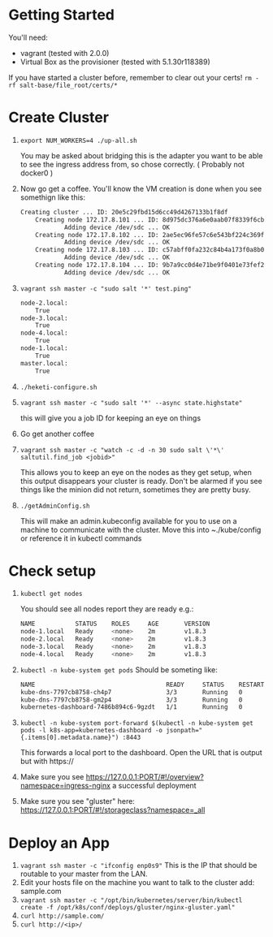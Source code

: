 # Getting Started
You'll need:
 * vagrant (tested with 2.0.0)
 * Virtual Box as the provisioner (tested with 5.1.30r118389)

If you have started a cluster before, remember to clear out your certs!
`rm -rf salt-base/file_root/certs/*`
# Create Cluster
1. `export NUM_WORKERS=4 ./up-all.sh`

    You may be asked about bridging this is the adapter you want to be able to see the ingress address from, so chose correctly. ( Probably not docker0 )
1. Now go get a coffee.
    You'll know the VM creation is done when you see somethign like this:
    ```bash
    Creating cluster ... ID: 20e5c29fbd15d6cc49d4267133b1f8df
        Creating node 172.17.8.101 ... ID: 8d975dc376a6e0aab07f8339f6cb6bd7
                Adding device /dev/sdc ... OK
        Creating node 172.17.8.102 ... ID: 2ae5ec96fe57c6e543bf224c369f4911
                Adding device /dev/sdc ... OK
        Creating node 172.17.8.103 ... ID: c57abff0fa232c84b4a173f0a8b016e5
                Adding device /dev/sdc ... OK
        Creating node 172.17.8.104 ... ID: 9b7a9cc0d4e71be9f0401e73fef2d36e
                Adding device /dev/sdc ... OK

    ```
1. `vagrant ssh master -c "sudo salt '*' test.ping"`

    ```bash
    node-2.local:
        True
    node-3.local:
        True
    node-4.local:
        True
    node-1.local:
        True
    master.local:
        True    
    ```
1. `./heketi-configure.sh`
1. `vagrant ssh master -c "sudo salt '*' --async state.highstate"`

    this will give you a job ID for keeping an eye on things
1. Go get another coffee
1. `vagrant ssh master -c "watch -c -d -n 30 sudo salt \'*\' saltutil.find_job <jobid>"`

    This allows you to keep an eye on the nodes as they get setup, when this output disappears your cluster is ready. Don't be alarmed if you see things like the minion did not return, sometimes they are pretty busy.
1. `./getAdminConfig.sh`


    This will make an admin.kubeconfig available for you to use on a machine to communicate with the cluster. Move this into ~./kube/config or reference it in kubectl commands

# Check setup
1. `kubectl get nodes`

    You should see all nodes report they are ready e.g.:
    ```bash
    NAME           STATUS    ROLES     AGE       VERSION
    node-1.local   Ready     <none>    2m        v1.8.3
    node-2.local   Ready     <none>    2m        v1.8.3
    node-3.local   Ready     <none>    2m        v1.8.3
    node-4.local   Ready     <none>    2m        v1.8.3
    ```
1. `kubectl -n kube-system get pods`
    Should be someting like:
    ```bash
    NAME                                    READY     STATUS    RESTARTS   AGE
    kube-dns-7797cb8758-ch4p7               3/3       Running   0          7m
    kube-dns-7797cb8758-gm2p4               3/3       Running   0          7m
    kubernetes-dashboard-7486b894c6-9gzdt   1/1       Running   0          7m
    ```
1. `kubectl -n kube-system port-forward $(kubectl -n kube-system get pods -l k8s-app=kubernetes-dashboard -o jsonpath="{.items[0].metadata.name}") :8443`
    
    This forwards a local port to the dashboard. Open the URL that is output but with https://
1. Make sure you see https://127.0.0.1:PORT/#!/overview?namespace=ingress-nginx a successful deployment
1. Make sure you see "gluster" here: https://127.0.0.1:PORT/#!/storageclass?namespace=_all

# Deploy an App
1. `vagrant ssh master -c "ifconfig enp0s9"`
    This is the IP that should be routable to your master from the LAN.
1. Edit your hosts file on the machine you want to talk to the cluster add:
    <IP> sample.com
1. `vagrant ssh master -c "/opt/bin/kubernetes/server/bin/kubectl create -f /opt/k8s/conf/deploys/gluster/nginx-gluster.yaml"`
1. `curl http://sample.com/`
1. `curl http://<ip>/`
